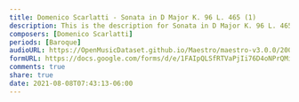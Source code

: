 ```yaml
---
title: Domenico Scarlatti - Sonata in D Major K. 96 L. 465 (1)
description: This is the description for Sonata in D Major K. 96 L. 465 by Domenico Scarlatti
composers: [Domenico Scarlatti]
periods: [Baroque]
audioURL: https://OpenMusicDataset.github.io/Maestro/maestro-v3.0.0/2008/MIDI-Unprocessed_10_R2_2008_01-05_ORIG_MID--AUDIO_10_R2_2008_wav--2.midi
formURL: https://docs.google.com/forms/d/e/1FAIpQLSfRTVaPjIi76D4oNPrQMiTPWbX-ukl9tEt-UtK0HR9c_KLY6g/viewform
comments: true
share: true
date: 2021-08-08T07:43:13-06:00
---
```

